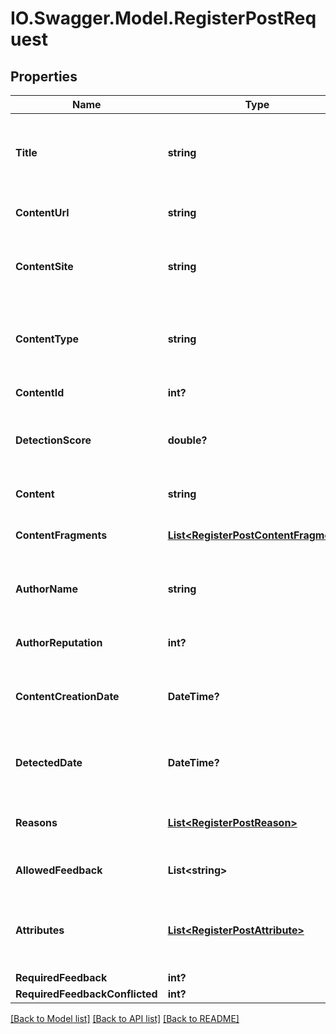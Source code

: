 # IO.Swagger.Model.RegisterPostRequest
## Properties

Name | Type | Description | Notes
------------ | ------------- | ------------- | -------------
**Title** | **string** | Title of the report (for example, the question title) | 
**ContentUrl** | **string** | Link to detected content | 
**ContentSite** | **string** | The site on which the content was detected | [optional] 
**ContentType** | **string** | The type of content (question, answer, comment, etc) | [optional] 
**ContentId** | **int?** | The Id of the content | [optional] 
**DetectionScore** | **double?** | The score of the report, between 0 and 1 | [optional] 
**Content** | **string** | The content of the report | [optional] 
**ContentFragments** | [**List&lt;RegisterPostContentFragment&gt;**](RegisterPostContentFragment.md) | Additional content fragments | [optional] 
**AuthorName** | **string** | The name of the author who created the content | [optional] 
**AuthorReputation** | **int?** | The author&#39;s reputation | [optional] 
**ContentCreationDate** | **DateTime?** | The UTC date the content was created | [optional] 
**DetectedDate** | **DateTime?** | The UTC date the content was detected | [optional] 
**Reasons** | [**List&lt;RegisterPostReason&gt;**](RegisterPostReason.md) | A list of reasons the report was detected | [optional] 
**AllowedFeedback** | **List&lt;string&gt;** | A list of feedback types | [optional] 
**Attributes** | [**List&lt;RegisterPostAttribute&gt;**](RegisterPostAttribute.md) | Any custom attributes to be associated with the report | [optional] 
**RequiredFeedback** | **int?** |  | [optional] 
**RequiredFeedbackConflicted** | **int?** |  | [optional] 

[[Back to Model list]](../README.md#documentation-for-models) [[Back to API list]](../README.md#documentation-for-api-endpoints) [[Back to README]](../README.md)

